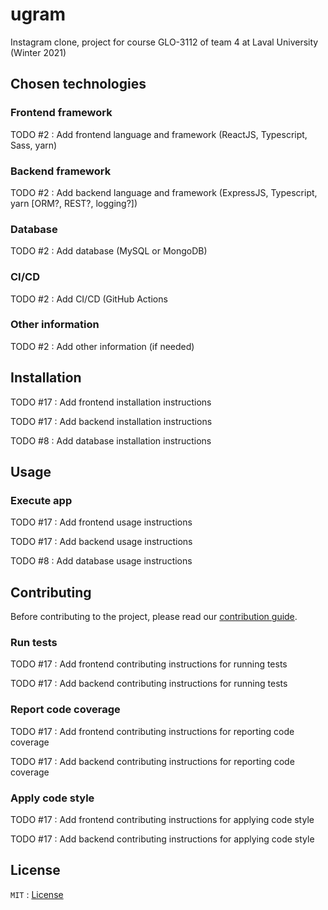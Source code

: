 # ugram

Instagram clone, project for course GLO-3112 of team 4 at Laval University (Winter 2021)

## Chosen technologies

### Frontend framework

TODO #2 : Add frontend language and framework (ReactJS, Typescript, Sass, yarn)

### Backend framework

TODO #2 : Add backend language and framework (ExpressJS, Typescript, yarn [ORM?, REST?, logging?])

### Database

TODO #2 : Add database (MySQL or MongoDB)

### CI/CD

TODO #2 : Add CI/CD (GitHub Actions

### Other information

TODO #2 : Add other information (if needed)

## Installation

TODO #17 : Add frontend installation instructions

TODO #17 : Add backend installation instructions

TODO #8 : Add database installation instructions

## Usage

### Execute app

TODO #17 : Add frontend usage instructions

TODO #17 : Add backend usage instructions

TODO #8 : Add database usage instructions

## Contributing

Before contributing to the project, please read our [contribution guide](CONTRIBUTING.md).

### Run tests

TODO #17 : Add frontend contributing instructions for running tests

TODO #17 : Add backend contributing instructions for running tests

### Report code coverage

TODO #17 : Add frontend contributing instructions for reporting code coverage

TODO #17 : Add backend contributing instructions for reporting code coverage

### Apply code style

TODO #17 : Add frontend contributing instructions for applying code style

TODO #17 : Add backend contributing instructions for applying code style

## License

`MIT` : [License](LICENSE)
